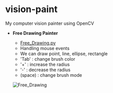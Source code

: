 # vision-paint
My computer vision painter using OpenCV

- **Free Drawing Painter**
  - [Free_Drawing.py](https://github.com/yubin0727/vision-paint/blob/main/Free_Drawing.py)
  - Handling mouse events
  - We can draw point, line, ellipse, rectangle
  - 'Tab' : change brush color
  - '+' : increase the radius
  - '-' : decrease the radius
  - (space) : change brush mode
  
  ![Free_Drawing](https://user-images.githubusercontent.com/101437398/225654778-5a01ef17-67fa-4ea1-b6c4-4eab94729985.png)
